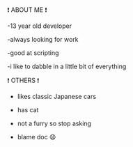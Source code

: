 ❗ ABOUT ME ❗

-13 year old developer 

-always looking for work

 -good at scripting 

-i like to dabble in a little bit of everything

❗ OTHERS ❗

- likes classic Japanese cars 

- has cat 

- not a furry so stop asking 

- blame doc 😩
